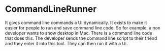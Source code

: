 CommandLineRunner
=================

It gives command line commands a UI dynamically. It exists to make it easier for people to run and save command line code. So for example, a non developer wants to show desktop in Mac. There is a command line code that does this. The developer sends the command line script to their friend and they enter it into this tool. They can then run it with a UI. 
